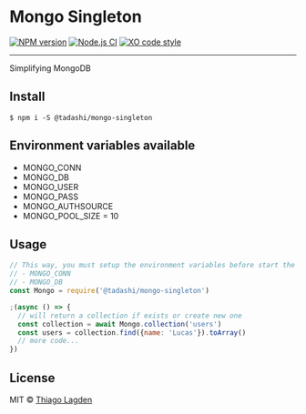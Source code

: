 # Mongo Singleton

[![NPM version][npm-img]][npm]
[![Node.js CI][ci-img]][ci]
[![XO code style][xo-img]][xo]


[npm-img]:         https://img.shields.io/npm/v/@tadashi/mongo-singleton.svg
[npm]:             https://www.npmjs.com/package/@tadashi/mongo-singleton
[ci-img]:          https://github.com/lagden/mongo-singleton/workflows/Node.js%20CI/badge.svg
[ci]:              https://github.com/lagden/mongo-singleton/actions?query=workflow%3A%22Node.js+CI%22
[xo-img]:          https://img.shields.io/badge/code_style-XO-5ed9c7.svg
[xo]:              https://github.com/sindresorhus/xo

-----

Simplifying MongoDB

## Install

```
$ npm i -S @tadashi/mongo-singleton
```


## Environment variables available

- MONGO_CONN
- MONGO_DB
- MONGO_USER
- MONGO_PASS
- MONGO_AUTHSOURCE
- MONGO_POOL_SIZE = 10


## Usage

```js
// This way, you must setup the environment variables before start the app
// - MONGO_CONN
// - MONGO_DB
const Mongo = require('@tadashi/mongo-singleton')

;(async () => {
  // will return a collection if exists or create new one
  const collection = await Mongo.collection('users')
  const users = collection.find({name: 'Lucas'}).toArray()
  // more code...
})

```


## License

MIT © [Thiago Lagden](https://github.com/lagden)
